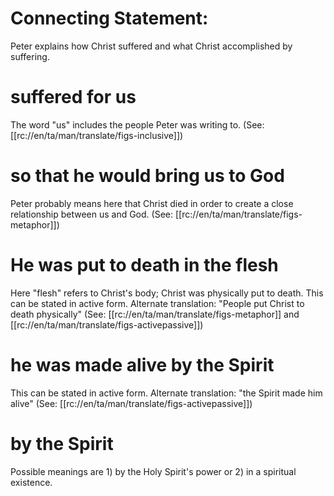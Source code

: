 # Connecting Statement:

Peter explains how Christ suffered and what Christ accomplished by suffering.

# suffered for us

The word "us" includes the people Peter was writing to. (See: [[rc://en/ta/man/translate/figs-inclusive]])

# so that he would bring us to God

Peter probably means here that Christ died in order to create a close relationship between us and God. (See: [[rc://en/ta/man/translate/figs-metaphor]])

# He was put to death in the flesh

Here "flesh" refers to Christ's body; Christ was physically put to death. This can be stated in active form. Alternate translation: "People put Christ to death physically" (See: [[rc://en/ta/man/translate/figs-metaphor]] and [[rc://en/ta/man/translate/figs-activepassive]])

# he was made alive by the Spirit

This can be stated in active form. Alternate translation: "the Spirit made him alive" (See: [[rc://en/ta/man/translate/figs-activepassive]])

# by the Spirit

Possible meanings are 1) by the Holy Spirit's power or 2) in a spiritual existence.

